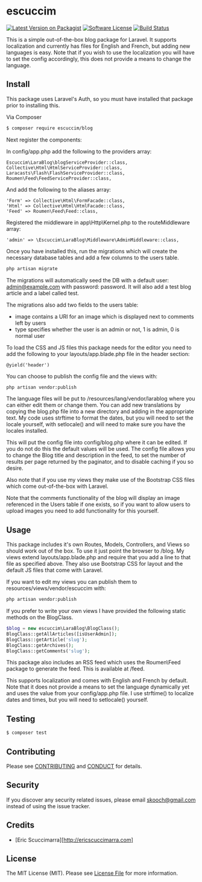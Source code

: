 # escuccim

[![Latest Version on Packagist][ico-version]][link-packagist]
[![Software License][ico-license]](LICENSE.md)
[![Build Status][ico-travis]][link-travis]

This is a simple out-of-the-box blog package for Laravel. It supports localization and currently has files for English and French, but adding new languages is easy. Note that if you wish to use the localization you will have to set the config accordingly, this does not provide a means to change the language.

## Install

This package uses Laravel's Auth, so you must have installed that package prior to installing this.

Via Composer
``` bash
$ composer require escuccim/blog
```

Next register the components:

In config/app.php add the following to the providers array:
```
Escuccim\LaraBlog\blogServiceProvider::class,
Collective\Html\HtmlServiceProvider::class,
Laracasts\Flash\FlashServiceProvider::class,
Roumen\Feed\FeedServiceProvider::class,
```

And add the following to the aliases array:
```
'Form' => Collective\Html\FormFacade::class,
'Html' => Collective\Html\HtmlFacade::class,
'Feed' => Roumen\Feed\Feed::class,
```

Registered the middleware in app\Http\Kernel.php to the routeMiddleware array:
```
'admin' => \Escuccim\LaraBlog\Middleware\AdminMiddleware::class,
```

Once you have installed this, run the migrations which will create the necessary database tables and add a few columns to the users table. 

``` bash
php artisan migrate
``` 
The migrations will automatically seed the DB with a default user: admin@example.com with password: password. It will also add a test blog article and a label called test.

The migrations also add two fields to the users table:
 * image contains a URI for an image which is displayed next to comments left by users
 * type specifies whether the user is an admin or not, 1 is admin, 0 is normal user

To load the CSS and JS files this package needs for the editor you need to add the following to your layouts/app.blade.php file in the header section:
```
@yield('header')
```

You can choose to publish the config file and the views with:
``` bash
php artisan vendor:publish
``` 
The language files will be put to /resources/lang/vendor/larablog where you can either edit them or change them. You can add new translations by copying the blog.php file into a new directory and adding in the appropriate text. My code uses strftime to format the dates, but you will need to set the locale yourself, with setlocale() and will need to make sure you have the locales installed.

This will put the config file into config/blog.php where it can be edited. If you do not do this the default values will be used. The config file allows you to change the Blog title and description in the feed, to set the number of results per page returned by the paginator, and to disable caching if you so desire. 

Also note that if you use my views they make use of the Bootstrap CSS files which come out-of-the-box with Laravel.

Note that the comments functionality of the blog will display an image referenced in the Users table if one exists, so if you want to allow users to upload images you need to add functionality for this yourself.


## Usage

This package includes it's own Routes, Models, Controllers, and Views so should work out of the box. To use it just point the browser to /blog. My views extend layouts/app.blade.php and require that you add a line to that file as specified above. They also use Bootstrap CSS for layout and the default JS files that come with Laravel.

If you want to edit my views you can publish them to resources/views/vendor/escuccim with:
``` bash
php artisan vendor:publish
```

If you prefer to write your own views I have provided the following static methods on the BlogClass.
``` php
$blog = new escuccim\LaraBlog\BlogClass();
BlogClass::getAllArticles([isUserAdmin]); 
BlogClass::getArticle('slug');
BlogClass::getArchives();
BlogClass::getComments('slug');
```
This package also includes an RSS feed which uses the Roumen\Feed package to generate the feed. This is available at /feed.

This supports localization and comes with English and French by default. Note that it does not provide a means to set the language dynamically yet and uses the value from your config/app.php file. I use strftime() to localize dates and times, but you will need to setlocale() yourself.

## Testing

``` bash
$ composer test
```

## Contributing

Please see [CONTRIBUTING](CONTRIBUTING.md) and [CONDUCT](CONDUCT.md) for details.

## Security

If you discover any security related issues, please email skooch@gmail.com instead of using the issue tracker.

## Credits

- [Eric Scuccimarra][http://ericscuccimarra.com]

## License

The MIT License (MIT). Please see [License File](LICENSE.md) for more information.

[ico-version]: https://img.shields.io/packagist/v/escuccim/blog.svg?style=flat-square
[ico-license]: https://img.shields.io/badge/license-MIT-brightgreen.svg?style=flat-square
[ico-travis]: https://img.shields.io/travis/escuccim/blog/master.svg?style=flat-square
[ico-scrutinizer]: https://img.shields.io/scrutinizer/coverage/g/escuccim/blog.svg?style=flat-square
[ico-code-quality]: https://img.shields.io/scrutinizer/g/escuccim/blog.svg?style=flat-square
[ico-downloads]: https://img.shields.io/packagist/dt/escuccim/blog.svg?style=flat-square

[link-packagist]: https://packagist.org/packages/escuccim/larablog
[link-travis]: https://travis-ci.org/escuccim/larablog
[link-scrutinizer]: https://scrutinizer-ci.com/g/escuccim/larablog/code-structure
[link-code-quality]: https://scrutinizer-ci.com/g/escuccim/larablog
[link-downloads]: https://packagist.org/packages/escuccim/larablog
[link-author]: https://github.com/escuccim

